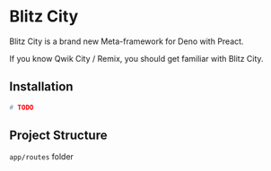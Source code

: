 # Blitz City

Blitz City is a brand new Meta-framework for Deno with Preact.

If you know Qwik City / Remix, you should get familiar with Blitz City.

## Installation

```bash
# TODO
```

## Project Structure

`app/routes` folder
